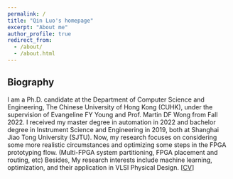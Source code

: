 ```yaml
---
permalink: /
title: "Qin Luo's homepage"
excerpt: "About me"
author_profile: true
redirect_from: 
  - /about/
  - /about.html
---
```


  
Biography
------
I am a Ph.D. candidate at the Department of Computer Science and Engineering, The Chinese University of Hong Kong (CUHK), under the supervision of Evangeline FY Young and Prof. Martin DF Wong from Fall 2022. I received my master degree in automation in 2022 and bachelor degree in Instrument Science and Engineering in 2019, both at Shanghai Jiao Tong University (SJTU). Now, my research focuses on considering some more realistic circumstances and optimizing some steps in the FPGA prototyping flow. (Multi-FPGA system partitioning, FPGA placement and routing, etc) Besides, My research interests include machine learning, optimization, and their application in VLSI Physical Design. [[CV](https://drive.google.com/file/d/1C3_Y8u0XkxJb7TbyYC705MYkkZENFUpK/view?usp=drive_link)]
